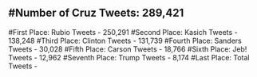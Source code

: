 #Number of Cruz Tweets: 289,421
---
#First Place: Rubio Tweets - 250,291
#Second Place: Kasich Tweets - 138,248
#Third Place: Clinton Tweets - 131,739
#Fourth Place: Sanders Tweets - 30,028
#Fifth Place: Carson Tweets - 18,766
#Sixth Place: Jeb! Tweets - 12,962
#Seventh Place: Trump Tweets - 8,174
#Last Place: Total Tweets -  
